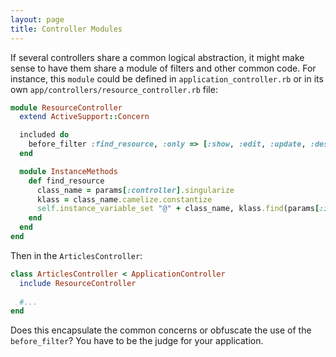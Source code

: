 ```yaml
---
layout: page
title: Controller Modules
---
```


If several controllers share a common logical abstraction, it might make sense to have them share a module of filters and other common code. For instance, this `module` could be defined in `application_controller.rb` or in its own `app/controllers/resource_controller.rb` file:

```ruby
module ResourceController
  extend ActiveSupport::Concern

  included do
    before_filter :find_resource, :only => [:show, :edit, :update, :destroy]
  end

  module InstanceMethods
    def find_resource
      class_name = params[:controller].singularize
      klass = class_name.camelize.constantize
      self.instance_variable_set "@" + class_name, klass.find(params[:id])
    end
  end
end
```

Then in the `ArticlesController`:

```ruby
class ArticlesController < ApplicationController
  include ResourceController
  
  #...
end
```

Does this encapsulate the common concerns or obfuscate the use of the `before_filter`? You have to be the judge for your application.

